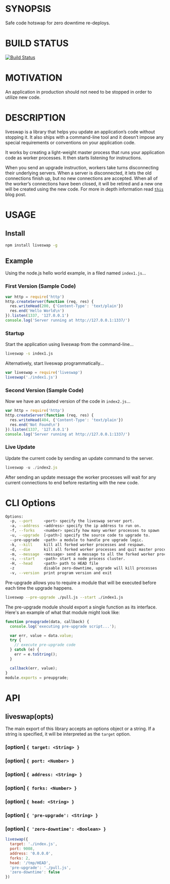# SYNOPSIS
Safe code hotswap for zero downtime re-deploys.

# BUILD STATUS
[![Build Status](http://img.shields.io/travis/hij1nx/skipfile.svg?style=flat)](https://travis-ci.org/hij1nx/skipfile)

# MOTIVATION
An application in production should not need to be stopped in order to
utilize new code.

# DESCRIPTION
liveswap is a library that helps you update an application’s code without stopping it.
It also ships with a command-line tool and it doesn’t impose any special requirements
or conventions on your application code.

It works by creating a light-weight master process that runs your application code as
worker processes. It then starts listening for instructions.

When you send an upgrade instruction, workers take turns disconnecting their underlying
servers. When a server is disconnected, it lets the old connections finish up, but no
new connections are accepted. When all of the worker’s connections have been closed, it
will be retired and a new one will be created using the new code. For more in depth
information read [`this`][0] blog post.

# USAGE

## Install
```bash
npm install liveswap -g
```

## Example
Using the node.js hello world example, in a filed named `index1.js`...

### First Version (Sample Code)
```js
var http = require('http')
http.createServer(function (req, res) {
  res.writeHead(200, {'Content-Type': 'text/plain'})
  res.end('Hello World\n')
}).listen(1337, '127.0.0.1')
console.log('Server running at http://127.0.0.1:1337/')
```

### Startup
Start the application using liveswap from the command-line...

```bash
liveswap -s index1.js
```
Alternatively, start liveswap programmatically...

```js
var liveswap = require('liveswap')
liveswap('./index1.js')
```

### Second Version (Sample Code)
Now we have an updated version of the code in `index2.js`...

```js
var http = require('http')
http.createServer(function (req, res) {
  res.writeHead(404, {'Content-Type': 'text/plain'})
  res.end('Not Found\n')
}).listen(1337, '127.0.0.1')
console.log('Server running at http://127.0.0.1:1337/')
```

### Live Update
Update the current code by sending an update command to the server.

```js
liveswap -u ./index2.js
```

After sending an update message the worker processes will wait for
any current connections to end before restarting with the new code.

# CLI Options

```bash
Options:
  -p, --port     <port> specify the liveswap server port.                      [default: 3000]
  -a, --address  <address> specify the ip address to run on.                   [default: "127.0.0.1"]
  -f, --forks    <number> specify how many worker processes to spawn           [default: 2]
  -u, --upgrade  [<path>] specify the source code to upgrade to.
  --pre-upgrade  <path> a module to handle pre upgrade logic.
  -k, --kill     kill all forked worker processes and respawn.
  -d, --die      kill all forked worker processes and quit master process.
  -m, --message  <message> send a message to all the forked worker processes.
  -s, --start    <path> start a node process cluster.
  -H, --head     <path> path to HEAD file
  -z             disable zero-downtime, upgrade will kill processes
  -v, --version  print program version and exit
```

Pre-upgrade allows you to require a module that will be executed before each
time the upgrade happens.

```bash
liveswap --pre-upgrade ./pull.js --start ./index1.js
```

The pre-upgrade module should export a single function as its interface.
Here's an example of what that module might look like:

```js
function preupgrade(data, callback) {
  console.log('executing pre-upgrade script...');

  var err, value = data.value;
  try {
    // execute pre-upgrade code
  } catch (e) {
    err = e.toString();
  }

  callback(err, value);
}
module.exports = preupgrade;
```

# API

## liveswap(opts)
The main export of this library accepts an options object or a string. If a
string is specified, it will be interpreted as the `target` option.

### [option] `{ target: <String> }`

### [option] `{ port: <Number> }`

### [option] `{ address: <String> }`

### [option] `{ forks: <Number> }`

### [option] `{ head: <String> }`

### [option] `{ 'pre-upgrade': <String> }`

### [option] `{ 'zero-downtime': <Boolean> }`

```js
liveswap({
  target: './index.js',
  port: 9008,
  address: '0.0.0.0',
  forks: 2,
  head: '/tmp/HEAD',
  'pre-upgrade': './pull.js',
  'zero-downtime': false
})
```

[0]:https://medium.com/node-js-javascript/f00ce09abb77
